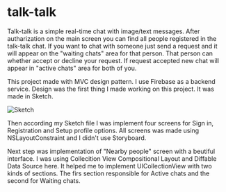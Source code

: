 # talk-talk

Talk-talk is a simple real-time chat with image/text messages. After autharization on the main screen you can find all people registered in the talk-talk chat. If you want to chat with someone just send a request and it will appear on the "waiting chats" area for that person. That person can whether accept or decline your request. If request accepted new chat will appear in "active chats" area for both of you. 

This project made with MVC design pattern. I use Firebase as a backend service. Design was the first thing I made working on this project. It was made in Sketch.

![Sketch](https://github.com/bgoncharov/Images/blob/master/talk-talk/talk-talks-sketch.jpg)

Then according my Sketch file I was implement four screens for Sign in, Registration and Setup profile options. All screens was made using NSLayoutConstraint and I didn't use Storyboard. 

Next step was implementation of "Nearby people" screen with a beutiful interface. I was using Collecition View Compositional Layout and Diffable Data Source here. It helped me to implement UICollectionView with two kinds of sections. The firs section responsible for Active chats and the second for Waiting chats.
